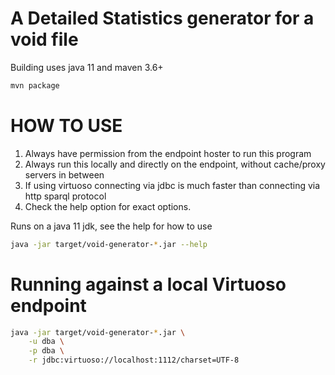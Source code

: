 # A Detailed Statistics generator for a void file

Building uses java 11 and maven 3.6+
```sh
mvn package
```


# HOW TO USE

1. Always have permission from the endpoint hoster to run this program
2. Always run this locally and directly on the endpoint, without cache/proxy servers in between
3. If using virtuoso connecting via jdbc is much faster than connecting via http sparql protocol
4. Check the help option for exact options.

Runs on a java 11 jdk, see the help for how to use
```sh
java -jar target/void-generator-*.jar --help
```


# Running against a local Virtuoso endpoint

```sh
java -jar target/void-generator-*.jar \
    -u dba \
    -p dba \
    -r jdbc:virtuoso://localhost:1112/charset=UTF-8
```
